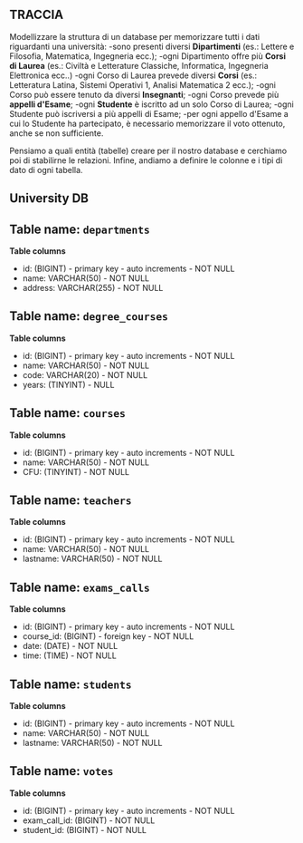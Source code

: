 ## TRACCIA
Modellizzare la struttura di un database per memorizzare tutti i dati riguardanti una università:
-sono presenti diversi **Dipartimenti** (es.: Lettere e Filosofia, Matematica, Ingegneria ecc.);
-ogni Dipartimento offre più **Corsi di Laurea** (es.: Civiltà e Letterature Classiche, Informatica, Ingegneria Elettronica ecc..)
-ogni Corso di Laurea prevede diversi **Corsi** (es.: Letteratura Latina, Sistemi Operativi 1, Analisi Matematica 2 ecc.);
-ogni Corso può essere tenuto da diversi **Insegnanti**;
-ogni Corso prevede più **appelli d'Esame**;
-ogni **Studente** è iscritto ad un solo Corso di Laurea;
-ogni Studente può iscriversi a più appelli di Esame;
-per ogni appello d'Esame a cui lo Studente ha partecipato, è necessario memorizzare il voto ottenuto, anche se non sufficiente. 

Pensiamo a quali entità (tabelle) creare  per il nostro database e cerchiamo poi di stabilirne le relazioni. Infine, andiamo a definire le colonne e i tipi di dato di ogni tabella.

## University DB

## Table name: `departments`
**Table columns**
- id: (BIGINT) - primary key - auto increments - NOT NULL
- name: VARCHAR(50) - NOT NULL
- address: VARCHAR(255) - NOT NULL

## Table name: `degree_courses`
**Table columns**
- id: (BIGINT) - primary key - auto increments - NOT NULL
- name: VARCHAR(50) - NOT NULL
- code: VARCHAR(20) - NOT NULL
- years: (TINYINT) - NULL

## Table name: `courses`
**Table columns**
- id: (BIGINT) - primary key - auto increments - NOT NULL
- name: VARCHAR(50) - NOT NULL
- CFU: (TINYINT) - NOT NULL

## Table name: `teachers`
**Table columns**
- id: (BIGINT) - primary key - auto increments - NOT NULL
- name: VARCHAR(50) - NOT NULL
- lastname: VARCHAR(50) - NOT NULL

## Table name: `exams_calls`
**Table columns**
- id: (BIGINT) - primary key - auto increments - NOT NULL
- course_id: (BIGINT) - foreign key - NOT NULL
- date: (DATE) - NOT NULL
- time: (TIME) - NOT NULL

## Table name: `students`
**Table columns**
- id: (BIGINT) - primary key - auto increments - NOT NULL
- name: VARCHAR(50) - NOT NULL
- lastname: VARCHAR(50) - NOT NULL

## Table name: `votes`
**Table columns**
- id: (BIGINT) - primary key - auto increments - NOT NULL
- exam_call_id: (BIGINT) - NOT NULL
- student_id: (BIGINT) - NOT NULL